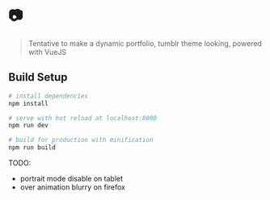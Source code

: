 # 📷

> Tentative to make a dynamic portfolio, tumblr theme looking, powered with VueJS

## Build Setup

``` bash
# install dependencies
npm install

# serve with hot reload at localhost:8080
npm run dev

# build for production with minification
npm run build
```


TODO: 
- portrait mode disable on tablet
- over animation blurry on firefox
